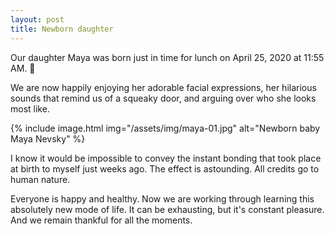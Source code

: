 ```yaml
---
layout: post
title: Newborn daughter
---
```


Our daughter Maya was born just in time for lunch on April 25, 2020 at 11:55 AM. 👶

We are now happily enjoying her adorable facial expressions, her hilarious sounds that remind us of a squeaky door, and arguing over who she looks most like.

<aside>{% include image.html img="/assets/img/maya-01.jpg" alt="Newborn baby Maya Nevsky" %}</aside>

I know it would be impossible to convey the instant bonding that took place at birth to myself just weeks ago. The effect is astounding. All credits go to human nature.

Everyone is happy and healthy. Now we are working through learning this absolutely new mode of life. It can be exhausting, but it's constant pleasure. And we remain thankful for all the moments.
